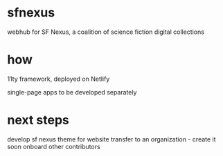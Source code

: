 # sfnexus

webhub for SF Nexus, a coalition of science fiction digital collections

# how

11ty framework, deployed on Netlify

single-page apps to be developed separately

# next steps

develop sf nexus theme for website
transfer to an organization - create it soon
onboard other contributors
